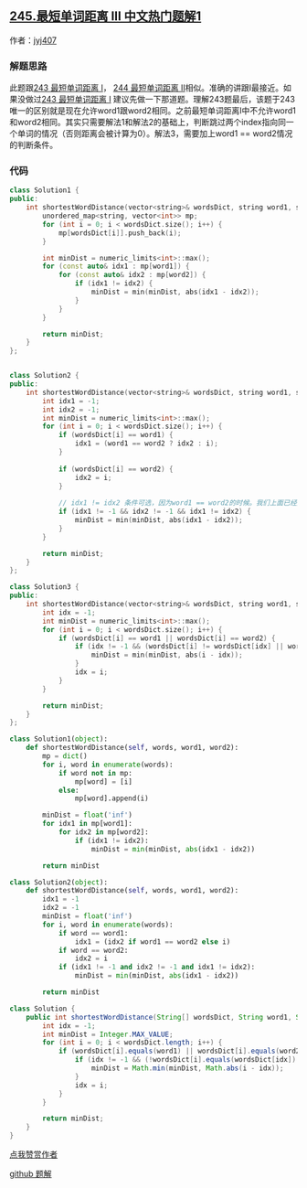 ## [245.最短单词距离 III 中文热门题解1](https://leetcode.cn/problems/shortest-word-distance-iii/solutions/100000/zhong-gui-zhong-ju-245-zui-duan-dan-ci-j-b4h8)

作者：[jyj407](https://leetcode.cn/u/jyj407)
### 解题思路
此题跟[243 最短单词距离 I](https://github.com/jyj407/leetcode/blob/master/243.md)， [244 最短单词距离 II](https://github.com/jyj407/leetcode/blob/master/244.md)相似。准确的讲跟I最接近。如果没做过[243 最短单词距离 I](https://github.com/jyj407/leetcode/blob/master/243.md) 建议先做一下那道题。理解243题最后，该题于243唯一的区别就是现在允许word1跟word2相同。之前最短单词距离I中不允许word1和word2相同。其实只需要解法1和解法2的基础上，判断跳过两个index指向同一个单词的情况（否则距离会被计算为0）。解法3，需要加上word1 == word2情况的判断条件。

### 代码

```cpp []
class Solution1 {
public:
    int shortestWordDistance(vector<string>& wordsDict, string word1, string word2) {
        unordered_map<string, vector<int>> mp;
        for (int i = 0; i < wordsDict.size(); i++) {
            mp[wordsDict[i]].push_back(i);
        }

        int minDist = numeric_limits<int>::max();
        for (const auto& idx1 : mp[word1]) {
            for (const auto& idx2 : mp[word2]) {
                if (idx1 != idx2) {
                    minDist = min(minDist, abs(idx1 - idx2));
                }
            }
        }

        return minDist;
    }
};


class Solution2 {
public:
    int shortestWordDistance(vector<string>& wordsDict, string word1, string word2) {
        int idx1 = -1;
        int idx2 = -1;
        int minDist = numeric_limits<int>::max();
        for (int i = 0; i < wordsDict.size(); i++) {
            if (wordsDict[i] == word1) {
                idx1 = (word1 == word2 ? idx2 : i);
            }
            
            if (wordsDict[i] == word2) {
                idx2 = i;
            }
            
            // idx1 != idx2 条件可选，因为word1 == word2的时候。我们上面已经把idx1设置为了idx2的上一个值
            if (idx1 != -1 && idx2 != -1 && idx1 != idx2) { 
                minDist = min(minDist, abs(idx1 - idx2));
            }
        }

        return minDist;
    }
};

class Solution3 {
public:
    int shortestWordDistance(vector<string>& wordsDict, string word1, string word2) {
        int idx = -1;
        int minDist = numeric_limits<int>::max();
        for (int i = 0; i < wordsDict.size(); i++) {
            if (wordsDict[i] == word1 || wordsDict[i] == word2) {
                if (idx != -1 && (wordsDict[i] != wordsDict[idx] || word1 == word2)) { 
                    minDist = min(minDist, abs(i - idx));
                }
                idx = i;
            }
        }

        return minDist;
    }
};
```
```python []
class Solution1(object):
    def shortestWordDistance(self, words, word1, word2):
        mp = dict()
        for i, word in enumerate(words):
            if word not in mp:
                mp[word] = [i]
            else:
                mp[word].append(i)

        minDist = float('inf')
        for idx1 in mp[word1]:
            for idx2 in mp[word2]:
                if (idx1 != idx2):
                    minDist = min(minDist, abs(idx1 - idx2))

        return minDist

class Solution2(object):
    def shortestWordDistance(self, words, word1, word2):
        idx1 = -1
        idx2 = -1
        minDist = float('inf')
        for i, word in enumerate(words):
            if word == word1:
                idx1 = (idx2 if word1 == word2 else i)
            if word == word2:
                idx2 = i
            if (idx1 != -1 and idx2 != -1 and idx1 != idx2):
                minDist = min(minDist, abs(idx1 - idx2))

        return minDist
```
```java []
class Solution {
    public int shortestWordDistance(String[] wordsDict, String word1, String word2) {
        int idx = -1;
        int minDist = Integer.MAX_VALUE;
        for (int i = 0; i < wordsDict.length; i++) {
            if (wordsDict[i].equals(word1) || wordsDict[i].equals(word2)) {
                if (idx != -1 && (!wordsDict[i].equals(wordsDict[idx]) || word1.equals(word2))) { 
                    minDist = Math.min(minDist, Math.abs(i - idx));
                }
                idx = i;
            }
        }

        return minDist;        
    }
}
```

[点我赞赏作者](https://github.com/jyj407/leetcode/blob/master/wechat%20reward%20QRCode.png)

[github 题解](https://github.com/jyj407/leetcode/blob/master/245.md)